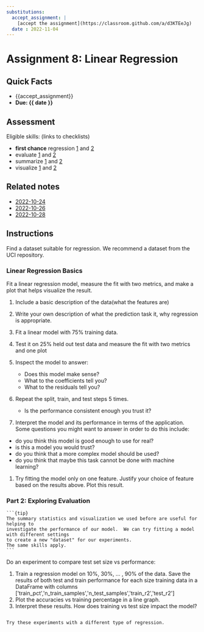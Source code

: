 ```yaml
---
substitutions:
  accept_assignment: |
    [accept the assignment](https://classroom.github.com/a/d3KTEeJg)
  date : 2022-11-04
---
```


# Assignment 8: Linear Regression

## Quick Facts
- {{accept_assignment}}
- __Due: {{ date }}__


## Assessment

Eligible skills: (links to checklists)


- **first chance** regression [1](https://rhodyprog4ds.github.io/BrownFall22/syllabus/achievements.html#regression-level1) and [2](https://rhodyprog4ds.github.io/BrownFall22/syllabus/achievements.html#regression-level2)
- evaluate [1](https://rhodyprog4ds.github.io/BrownFall22/syllabus/achievements.html#evaluate-level1) and [2](https://rhodyprog4ds.github.io/BrownFall22/syllabus/achievements.html#evaluate-level2)
- summarize [1](https://rhodyprog4ds.github.io/BrownFall22/syllabus/achievements.html#summarize-level1) and [2](https://rhodyprog4ds.github.io/BrownFall22/syllabus/achievements.html#summarize-level2)
- visualize [1](https://rhodyprog4ds.github.io/BrownFall22/syllabus/achievements.html#visualize-level1) and [2](https://rhodyprog4ds.github.io/BrownFall22/syllabus/achievements.html#visualize-level2)



## Related notes

- [2022-10-24](../notes/2022-10-24)
- [2022-10-26](../notes/2022-10-26)
- [2022-10-28](../notes/2022-10-28)



## Instructions

Find a dataset suitable for regression. We recommend a dataset from the UCI repository.

### Linear Regression Basics

Fit a linear regression model, measure the fit with two metrics, and make a plot that helps visualize the result.

1. Include a basic description of the data(what the features are)
1. Write  your own description of what the prediction task it, why regression is appropriate.
1. Fit a linear model with 75% training data.
1. Test it on 25% held out test data and measure the fit with two metrics and one plot
1. Inspect the model to answer:

    - Does this model make sense?
    - What to the coefficients tell you?
    - What to the residuals tell you?
1. Repeat the split, train, and test steps 5 times.

    - Is the performance consistent enough you trust it?
1. Interpret the model and its performance in terms of the application. Some questions you might want to answer in order to do this include:

  - do you think this model is good enough to use for real?
  - is this a model you would trust?
  - do you think that a more complex model should be used?
  - do you think that maybe this task cannot be done with machine learning?
1. Try fitting the model only on one feature. Justify your choice of feature based on the results above.  Plot this result.



### Part 2: Exploring Evaluation

````{margin}
```{tip}
The summary statistics and visualization we used before are useful for helping to
investigate the performance of our model.  We can try fitting a model  with different settings
to create a new "dataset" for our experiments.
The same skills apply.
```
````


Do an experiment to compare test set size vs performance:
1. Train a regression model on 10%, 30%, ... , 90% of the data. Save the results of both test and train performance for each size training data in a DataFrame with columns ['train_pct','n_train_samples','n_test_samples','train_r2','test_r2']
1. Plot the accuracies vs training percentage in a line graph.  
1. Interpret these results.  How does training vs test size impact the model?



```{admonition} Thinking Ahead

Try these experiments with a different type of regression.

```

